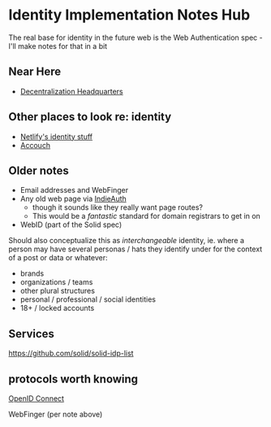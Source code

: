 # Identity Implementation Notes Hub

The real base for identity in the future web is the Web Authentication spec - I'll make notes for that in a bit

## Near Here

- [Decentralization Headquarters](rhy2n-yjsw3-8yabd-bazs2-gkb26)

## Other places to look re: identity

- [Netlify's identity stuff](xkt4h-5qx1g-0a9ka-dp93t-k3440)
- [Accouch](3bgmz-ptkas-baa2b-w9a4z-kmm7f)

## Older notes

- Email addresses and WebFinger
- Any old web page via [IndieAuth](https://indieauth.com/)
  - though it sounds like they really want page routes?
  - This would be a *fantastic* standard for domain registrars to get in on
- WebID (part of the Solid spec)

Should also conceptualize this as *interchangeable* identity, ie. where a person may have several personas / hats they identify under for the context of a post or data or whatever:

- brands
- organizations / teams
- other plural structures
- personal / professional / social identities
- 18+ / locked accounts

## Services

https://github.com/solid/solid-idp-list

## protocols worth knowing

[OpenID Connect](https://openid.net/connect/faq/)

WebFinger (per note above)
